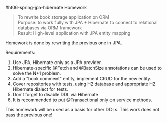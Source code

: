 #ht06-spring-jpa-hibernate
Homework

>To rewrite book storage application on ORM<br>
Purpose: to work fully with JPA + Hibernate to connect to relational databases via ORM framework<br>
Result: High-level application with JPA entity mapping<br>

Homework is done by rewriting the previous one in JPA.

Requirements:
1. Use JPA, Hibernate only as a JPA provider.
2. Hibernate-specific @Fetch and @BatchSize annotations can be used to solve the N+1 problem.
3. Add a "book comment" entity, implement CRUD for the new entity.
4. Cover repositories with tests, using H2 database and appropriate H2 Hibernate dialect for tests.
5. Don't forget to disable DDL via Hibernate
6. It is recommended to put @Transactional only on service methods.

This homework will be used as a basis for other DDLs. This work does not pass the previous one!